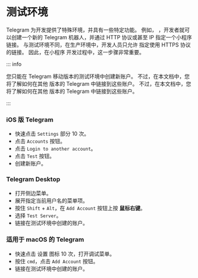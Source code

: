# 测试环境

Telegram 为开发提供了特殊环境，并具有一些特定功能。 例如，
，开发者就可以创建一个新的 Telegram 机器人，并通过 HTTP
协议或甚至 IP 指定一个小程序链接。 与测试环境不同，在生产环境中，开发人员只允许
指定使用 HTTPS 协议的链接。 因此，在小程序
开发过程中，这一步骤非常重要。

::: info

您只能在 Telegram 移动版本的测试环境中创建新账户。
不过，在本文档中，您将了解如何在其他
版本的 Telegram 中链接到这些账户。
不过，在本文档中，您将了解如何在其他
版本的 Telegram 中链接到这些账户。

:::

### iOS 版 Telegram

- 快速点击 `Settings` 部分 10 次。
- 点击 `Accounts` 按钮。
- 点击 `Login to another account`。
- 点击 `Test` 按钮。
- 创建新账户。

### Telegram Desktop

- 打开侧边菜单。
- 展开指定当前用户名的菜单项。
- 按住 `Shift` + `Alt`，在 `Add Account` 按钮上按 **鼠标右键**。
- 选择 `Test Server`。
- 链接在测试环境中创建的账户。

### 适用于 macOS 的 Telegram

- 快速点击 设置 图标 10 次，打开调试菜单。
- 按住 `cmd`，点击 `Add Account` 按钮。
- 链接在测试环境中创建的账户。
